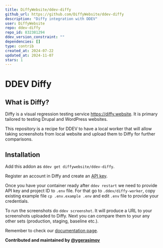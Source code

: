 ```yaml
---
title: DiffyWebsite/ddev-diffy
github_url: https://github.com/DiffyWebsite/ddev-diffy
description: "Diffy integration with DDEV"
user: DiffyWebsite
repo: ddev-diffy
repo_id: 832381294
ddev_version_constraint: ""
dependencies: []
type: contrib
created_at: 2024-07-22
updated_at: 2024-11-07
stars: 1
---
```


# DDEV Diffy

## What is Diffy?

Diffy is a visual regression testing service https://diffy.website. It is primary tailored to testing Drupal and WordPress websites.

This repository is a recipe for DDEV to have a local worker that will allow taking screenshots from local website and upload them to Diffy for further comparisons.

## Installation

Add this addon as `ddev get diffywebsite/ddev-diffy`.

Register an account in Diffy and create an [API key](https://stage.diffy.website/#/keys).

Once you have your container ready after `ddev restart` we need to provide API key and project ID to `.env` file. For that go to `.ddev/diffy-worker`, copy existing example file `cp .env.example .env` and edit `.env` file to provide your credentials.

To run the screenshots do `ddev screenshot`. It will produce a URL to your screenshots uploaded to Diffy. Next you can compare them to your any other sets (production, staging, baseline etc.).

Remember to check our [documentation page](https://docs.diffy.website/features/local-development/ddev-add-on). 

**Contributed and maintained by [@ygerasimov](https://github.com/ygerasimov)**
